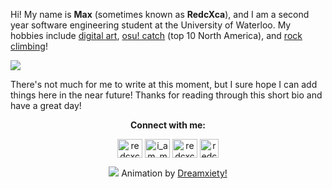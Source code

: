 Hi! My name is **Max** (sometimes known as **RedcXca**), and I am a second year software engineering student at the University of Waterloo. My hobbies include [digital art](https://www.instagram.com/redcxca/), [osu! catch](https://osu.ppy.sh/users/14056601) (top 10 North America), and [rock climbing](https://media.istockphoto.com/id/1288973456/photo/stone-pebble-gray.jpg?b=1&s=170667a&w=0&k=20&c=12wq2EPR1rJ0Mw2UvWsYdwqmX6viLeDnxOcJDgIhKgE=)!

![](https://i.imgur.com/a5mpMao.png)

There's not much for me to write at this moment, but I sure hope I can add things here in the near future! Thanks for reading through this short bio and have a great day!
<div align="center">
  
**Connect with me:**
 
<a href="https://twitter.com/redcxca" target="blank"><img align="center" src="https://raw.githubusercontent.com/rahuldkjain/github-profile-readme-generator/master/src/images/icons/Social/twitter.svg" alt="redcxca" height="30" width="40" /></a>
<a href="https://instagram.com/i_am_max_lu" target="blank"><img align="center" src="https://raw.githubusercontent.com/rahuldkjain/github-profile-readme-generator/master/src/images/icons/Social/instagram.svg" alt="i_am_max_lu" height="30" width="40" /></a>
<a href="https://www.youtube.com/c/redcxca" target="blank"><img align="center" src="https://raw.githubusercontent.com/rahuldkjain/github-profile-readme-generator/master/src/images/icons/Social/youtube.svg" alt="redcxca" height="30" width="40" /></a>
<a href="https://osu.ppy.sh/users/14056601" target="blank"><img align="center" src="https://upload.wikimedia.org/wikipedia/commons/thumb/1/1e/Osu%21_Logo_2016.svg/2048px-Osu%21_Logo_2016.svg.png" alt="redcxca" height="30" width="30" /></a>

![](https://i.ppy.sh/799e2002d67c2e0e25b114b276d2164e69b605cc/68747470733a2f2f692e6962622e636f2f4c7a66395a52312f657a6769662d636f6d2d6769662d6d616b65722d312e676966)
Animation by [Dreamxiety!](https://osu.ppy.sh/users/13103233)
